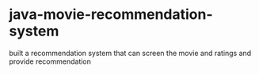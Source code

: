# java-movie-recommendation-system
built a recommendation system that can screen the movie and ratings and provide recommendation
